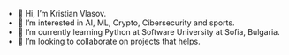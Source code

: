 - 👋 Hi, I’m Kristian Vlasov.
- 👀 I’m interested in AI, ML, Crypto, Cibersecurity and sports.
- 🌱 I’m currently learning Python at Software University at Sofia, Bulgaria.
- 💞️ I’m looking to collaborate on projects that helps.
